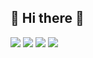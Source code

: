 ## 👋 Hi there 👋

<img src="https://img.shields.io/badge/42Seoul-000000?style=flat-square&logo=42&logoColor=white"/></a> <img src="https://img.shields.io/badge/changhee1016@naver.com-EA4335?style=flat-square&logo=Gmail&logoColor=white"/></a> <a href="https://ccho.tistory.com/" target="_blank"><img src="https://img.shields.io/badge/BLOG-000000?style=flat-square&logo=Tistory&logoColor=white"/></a> <a href="https://blog.naver.com/changhee1016/" target="_blank"><img src="https://img.shields.io/badge/BLOG-03C75A?style=flat-square&logo=Naver&logoColor=white"/></a>  

<!--
**changhee16/changhee16** is a ✨ _special_ ✨ repository because its `README.md` (this file) appears on your GitHub profile.

Here are some ideas to get you started:

- 🔭 I’m currently working on ...
- 🌱 I’m currently learning ...
- 👯 I’m looking to collaborate on ...
- 🤔 I’m looking for help with ...
- 💬 Ask me about ...
- 📫 How to reach me: ...
- 😄 Pronouns: ...
- ⚡ Fun fact: ...
-->
